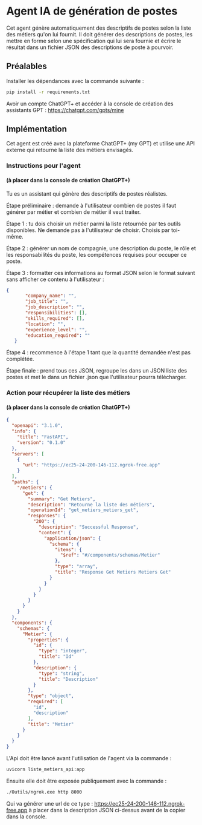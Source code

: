 # Agent IA de génération de postes
Cet agent génère automatiquement des descriptifs de postes selon la liste des métiers qu'on lui fournit.
Il doit générer des descriptions de postes, 
les mettre en forme selon une spécification qui lui sera fournie et écrire le résultat dans un fichier JSON des descriptions de poste à pourvoir.

## Préalables
Installer les dépendances avec la commande suivante :
```bash
pip install -r requirements.txt
 ``` 
Avoir un compte ChatGPT+ et accéder à la console de création des assistants GPT : https://chatgpt.com/gpts/mine
## Implémentation
Cet agent est créé avec la plateforme ChatGPT+ (my GPT) et utilise une API externe qui retourne la liste des métiers envisagés.

### Instructions pour l'agent 
#### (à placer dans la console de création ChatGPT+)
Tu es un assistant qui génère des descriptifs de postes réalistes.

Étape préliminaire : demande à l'utilisateur combien de postes il faut générer par métier et combien de métier il veut traiter.

Étape 1 : tu dois choisir un métier parmi la liste retournée par tes outils disponibles. Ne demande pas à l'utilisateur de choisir. Choisis par toi-même.

Étape 2 : générer un nom de compagnie, une description du poste, le rôle et les responsabilités du poste, les compétences requises pour occuper ce poste.

Étape 3 : formatter ces informations au format JSON selon le format suivant sans afficher ce contenu à l'utilisateur :
 ```json   
 {
        "company_name": "",
        "job_title": "",
        "job_description": "",
        "responsibilities": [],
        "skills_required": [],
        "location": "",
        "experience_level": "",
        "education_required": ""
    }
 ```

Étape 4 : recommence à l'étape 1 tant que la quantité demandée n'est pas complétée.

Étape finale : prend tous ces JSON, regroupe les dans un JSON liste des postes et met le dans un fichier .json que l'utilisateur pourra télécharger.

### Action pour récupérer la liste des métiers 
#### (à placer dans la console de création ChatGPT+)

```json 
{
  "openapi": "3.1.0",
  "info": {
    "title": "FastAPI",
    "version": "0.1.0"
  },
  "servers": [
    {
      "url": "https://ec25-24-200-146-112.ngrok-free.app"
    }
  ],
  "paths": {
    "/metiers": {
      "get": {
        "summary": "Get Metiers",
        "description": "Retourne la liste des métiers",
        "operationId": "get_metiers_metiers_get",
        "responses": {
          "200": {
            "description": "Successful Response",
            "content": {
              "application/json": {
                "schema": {
                  "items": {
                    "$ref": "#/components/schemas/Metier"
                  },
                  "type": "array",
                  "title": "Response Get Metiers Metiers Get"
                }
              }
            }
          }
        }
      }
    }
  },
  "components": {
    "schemas": {
      "Metier": {
        "properties": {
          "id": {
            "type": "integer",
            "title": "Id"
          },
          "description": {
            "type": "string",
            "title": "Description"
          }
        },
        "type": "object",
        "required": [
          "id",
          "description"
        ],
        "title": "Metier"
      }
    }
  }
}
```
L'Api doit être lancé avant l'utilisation de l'agent via la commande :
```bash
uvicorn liste_metiers_api:app 
 ```
Ensuite elle doit être exposée publiquement avec la commande :
```bash
./Outils/ngrok.exe http 8000
 ```  
Qui va générer une url de ce type : https://ec25-24-200-146-112.ngrok-free.app
à placer dans la description JSON ci-dessus avant de la copier dans la console.
